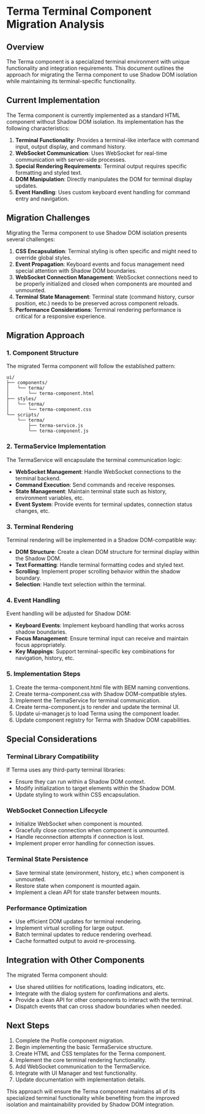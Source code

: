 # Terma Terminal Component Migration Analysis

## Overview

The Terma component is a specialized terminal environment with unique functionality and integration requirements. This document outlines the approach for migrating the Terma component to use Shadow DOM isolation while maintaining its terminal-specific functionality.

## Current Implementation

The Terma component is currently implemented as a standard HTML component without Shadow DOM isolation. Its implementation has the following characteristics:

1. **Terminal Functionality**: Provides a terminal-like interface with command input, output display, and command history.
2. **WebSocket Communication**: Uses WebSocket for real-time communication with server-side processes.
3. **Special Rendering Requirements**: Terminal output requires specific formatting and styled text.
4. **DOM Manipulation**: Directly manipulates the DOM for terminal display updates.
5. **Event Handling**: Uses custom keyboard event handling for command entry and navigation.

## Migration Challenges

Migrating the Terma component to use Shadow DOM isolation presents several challenges:

1. **CSS Encapsulation**: Terminal styling is often specific and might need to override global styles.
2. **Event Propagation**: Keyboard events and focus management need special attention with Shadow DOM boundaries.
3. **WebSocket Connection Management**: WebSocket connections need to be properly initialized and closed when components are mounted and unmounted.
4. **Terminal State Management**: Terminal state (command history, cursor position, etc.) needs to be preserved across component reloads.
5. **Performance Considerations**: Terminal rendering performance is critical for a responsive experience.

## Migration Approach

### 1. Component Structure

The migrated Terma component will follow the established pattern:

```
ui/
├── components/
│   └── terma/
│       └── terma-component.html
├── styles/
│   └── terma/
│       └── terma-component.css
└── scripts/
    └── terma/
        ├── terma-service.js
        └── terma-component.js
```

### 2. TermaService Implementation

The TermaService will encapsulate the terminal communication logic:

- **WebSocket Management**: Handle WebSocket connections to the terminal backend.
- **Command Execution**: Send commands and receive responses.
- **State Management**: Maintain terminal state such as history, environment variables, etc.
- **Event System**: Provide events for terminal updates, connection status changes, etc.

### 3. Terminal Rendering

Terminal rendering will be implemented in a Shadow DOM-compatible way:

- **DOM Structure**: Create a clean DOM structure for terminal display within the Shadow DOM.
- **Text Formatting**: Handle terminal formatting codes and styled text.
- **Scrolling**: Implement proper scrolling behavior within the shadow boundary.
- **Selection**: Handle text selection within the terminal.

### 4. Event Handling

Event handling will be adjusted for Shadow DOM:

- **Keyboard Events**: Implement keyboard handling that works across shadow boundaries.
- **Focus Management**: Ensure terminal input can receive and maintain focus appropriately.
- **Key Mappings**: Support terminal-specific key combinations for navigation, history, etc.

### 5. Implementation Steps

1. Create the terma-component.html file with BEM naming conventions.
2. Create terma-component.css with Shadow DOM-compatible styles.
3. Implement the TermaService for terminal communication.
4. Create terma-component.js to render and update the terminal UI.
5. Update ui-manager.js to load Terma using the component loader.
6. Update component registry for Terma with Shadow DOM capabilities.

## Special Considerations

### Terminal Library Compatibility

If Terma uses any third-party terminal libraries:

- Ensure they can run within a Shadow DOM context.
- Modify initialization to target elements within the Shadow DOM.
- Update styling to work within CSS encapsulation.

### WebSocket Connection Lifecycle

- Initialize WebSocket when component is mounted.
- Gracefully close connection when component is unmounted.
- Handle reconnection attempts if connection is lost.
- Implement proper error handling for connection issues.

### Terminal State Persistence

- Save terminal state (environment, history, etc.) when component is unmounted.
- Restore state when component is mounted again.
- Implement a clean API for state transfer between mounts.

### Performance Optimization

- Use efficient DOM updates for terminal rendering.
- Implement virtual scrolling for large output.
- Batch terminal updates to reduce rendering overhead.
- Cache formatted output to avoid re-processing.

## Integration with Other Components

The migrated Terma component should:

- Use shared utilities for notifications, loading indicators, etc.
- Integrate with the dialog system for confirmations and alerts.
- Provide a clean API for other components to interact with the terminal.
- Dispatch events that can cross shadow boundaries when needed.

## Next Steps

1. Complete the Profile component migration.
2. Begin implementing the basic TermaService structure.
3. Create HTML and CSS templates for the Terma component.
4. Implement the core terminal rendering functionality.
5. Add WebSocket communication to the TermaService.
6. Integrate with UI Manager and test functionality.
7. Update documentation with implementation details.

This approach will ensure the Terma component maintains all of its specialized terminal functionality while benefiting from the improved isolation and maintainability provided by Shadow DOM integration.